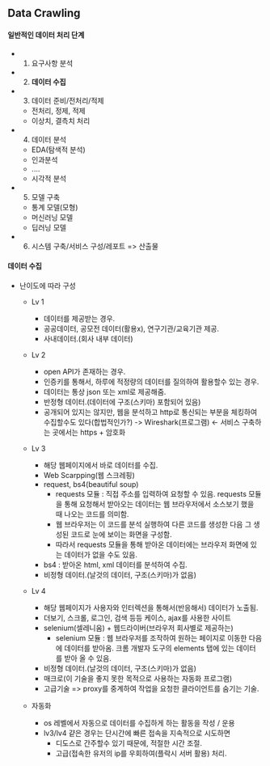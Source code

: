## Data Crawling

#### 일반적인 데이터 처리 단계

- 1. 요구사항 분석
- 2. **데이터 수집**
- 3. 데이터 준비/전처리/적제
  - 전처리, 정제, 적제
  - 이상치, 결측치 처리
- 4. 데이터 분석
  - EDA(탐색적 분석)
  - 인과분석
  - ....
  - 시각적 분석
- 5. 모델 구축
  - 통계 모델(모형)
  - 머신러닝 모델
  - 딥러닝 모델
- 6. 시스템 구축/서비스 구성/레포트 => 산출물



#### 데이터 수집
- 난이도에 따라 구성
    - Lv 1
      - 데이터를 제공받는 경우.
      - 공공데이터, 공모전 데이터(활용x), 연구기관/교육기관 제공.
      - 사내데이터.(회사 내부 데이터)
    
    - Lv 2
        - open API가 존재하는 경우.
        - 인증키를 통해서, 하루에 적정량의 데이터를 질의하여 활용할수 있는 경우.
        - 데이터는 통상 json 또는 xml로 제공해줌.
        - 반정형 데이터.(데이터에 구조(스키마) 포함되어 있음)
        - 공개되어 있지는 않지만, 웹을 분석하고 http로 통신되는 부분을 체킹하여 수집할수도 있다(합법적인가?) -> Wireshark(프로그램) <- 서비스 구축하는 곳에서는 https + 암호화
     
    - Lv 3
        - 해당 웹페이지에서 바로 데이터를 수집.
        - Web Scarpping(웹 스크레핑)
        - request, bs4(beautiful soup)
            - requests 모듈 : 직접 주소를 입력하여 요청할 수 있음. requests 모듈을 통해 요청해서 받아오는 데이터는 웹 브라우저에서 소스보기 했을 때 나오는 코드를 의미함. 
            - 웹 브라우저는 이 코드를 분석 실행하여 다른 코드를 생성한 다음 그 생성된 코드로 눈에 보이는 화면을 구성함. 
            - 따라서 requests 모듈을 통해 받아온 데이터에는 브라우저 화면에 있는 데이터가 없을 수도 있음.
        - bs4 : 받아온 html, xml 데이터를 분석하여 수집.
        - 비정형 데이터.(날것의 데이터, 구조(스키마)가 없음)
        
    - Lv 4
        - 해당 웹페이지가 사용자와 인터렉션을 통해서(반응해서) 데이터가 노출됨.
        - 더보기, 스크롤, 로그인, 검색 등등 케이스, ajax를 사용한 사이트
        - selenium(셀레니움) + 웹드라이버(브라우저 회사별로 제공하는)
             - selenium 모듈 : 웹 브라우저를 조작하여 원하는 페이지로 이동한 다음에 데이터를 받아옴. 크롬 개발자 도구의 elements 탭에 있는 데이터를 받아 올 수 있음.
        - 비정형 데이터.(날것의 데이터, 구조(스키마)가 없음)
        - 매크로(이 기술을 좋지 못한 목적으로 사용하는 자동화 프로그램)
        - 고급기술 => proxy를 중계하여 작업을 요청한 클라이언트를 숨기는 기술.
        
    - 자동화
        - os 레벨에서 자동으로 데이터를 수집하게 하는 활동을 작성 / 운용 
        - lv3/lv4 걑은 경우는 단시간에 빠른 접속을 지속적으로 시도하면
            - 디도스로 간주할수 있기 때문에, 적절한 시간 조절.
            - 고급(접속한 유저의 ip를 우회하여(플락시 서버 활용) 처리.
